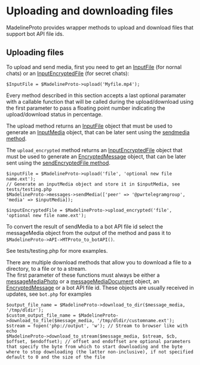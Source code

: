 # Uploading and downloading files

MadelineProto provides wrapper methods to upload and download files that support bot API file ids.

## Uploading files

To upload and send media, first you need to get an [InputFile](https://docs.madelineproto.xyz/API_docs/types/InputFile.html) (for nornal chats) or an [InputEncryptedFile](https://docs.madelineproto.xyz/API_docs/types/InputFile.html) (for secret chats):

```
$InputFile = $MadelineProto->upload('Myfile.mp4');
```

Every method described in this section accepts a last optional paramater with a callable function that will be called during the upload/download using the first parameter to pass a floating point number indicating the upload/download status in percentage.  

The upload method returns an [InputFile](https://docs.madelineproto.xyz/API_docs/types/InputFile.html) object that must be used to generate an [InputMedia](https://docs.madelineproto.xyz/API_docs/types/InputMedia.html) object, that can be later sent using the [sendmedia method](https://docs.madelineproto.xyz/API_docs/methods/messages_sendMedia.html).  

The `upload_encrypted` method returns an [InputEncryptedFile](https://docs.madelineproto.xyz/API_docs/types/InputEncryptedFile.html) object that must be used to generate an [EncryptedMessage](https://docs.madelineproto.xyz/API_docs/types/EncryptedMessage.html) object, that can be later sent using the [sendEncryptedFile method](https://docs.madelineproto.xyz/API_docs/methods/messages_sendEncryptedFile.html).  


```
$inputFile = $MadelineProto->upload('file', 'optional new file name.ext');
// Generate an inputMedia object and store it in $inputMedia, see tests/testing.php
$MadelineProto->messages->sendMedia(['peer' => '@pwrtelegramgroup', 'media' => $inputMedia]);

$inputEncryptedFile = $MadelineProto->upload_encrypted('file', 'optional new file name.ext');

```

To convert the result of sendMedia to a bot API file id select the messageMedia object from the output of the method and pass it to `$MadelineProto->API->MTProto_to_botAPI()`.  

See tests/testing.php for more examples.


There are multiple download methods that allow you to download a file to a directory, to a file or to a stream.  
The first parameter of these functions must always be either a [messageMediaPhoto](https://docs.madelineproto.xyz/API_docs/constructors/messageMediaPhoto.html) or a [messageMediaDocument](https://docs.madelineproto.xyz/API_docs/constructors/messageMediaDocument.html) object, an [EncryptedMessage](https://docs.madelineproto.xyz/API_docs/types/EncryptedMessage.html) or a bot API file id. These objects are usually received in updates, see `bot.php` for examples


```
$output_file_name = $MadelineProto->download_to_dir($message_media, '/tmp/dldir');
$custom_output_file_name = $MadelineProto->download_to_file($message_media, '/tmp/dldir/customname.ext');
$stream = fopen('php://output', 'w'); // Stream to browser like with echo
$MadelineProto->download_to_stream($message_media, $stream, $cb, $offset, $endoffset); // offset and endoffset are optional parameters that specify the byte from which to start downloading and the byte where to stop downloading (the latter non-inclusive), if not specified default to 0 and the size of the file
```
